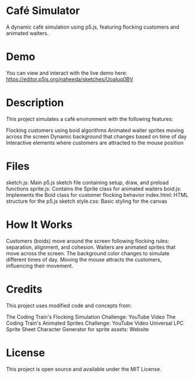 # Café Simulator
A dynamic café simulation using p5.js, featuring flocking customers and animated waiters.
# Demo
You can view and interact with the live demo here: https://editor.p5js.org/naheeda/sketches/Uoaluq0BV
# Description
This project simulates a café environment with the following features:

Flocking customers using boid algorithms
Animated waiter sprites moving across the screen
Dynamic background that changes based on time of day
Interactive elements where customers are attracted to the mouse position

# Files

sketch.js: Main p5.js sketch file containing setup, draw, and preload functions
sprite.js: Contains the Sprite class for animated waiters
boid.js: Implements the Boid class for customer flocking behavior
index.html: HTML structure for the p5.js sketch
style.css: Basic styling for the canvas

# How It Works

Customers (boids) move around the screen following flocking rules: separation, alignment, and cohesion.
Waiters are animated sprites that move across the screen.
The background color changes to simulate different times of day.
Moving the mouse attracts the customers, influencing their movement.

# Credits
This project uses modified code and concepts from:

The Coding Train's Flocking Simulation Challenge: YouTube Video
The Coding Train's Animated Sprites Challenge: YouTube Video
Universal LPC Sprite Sheet Character Generator for sprite assets: Website

# License
This project is open source and available under the MIT License.
